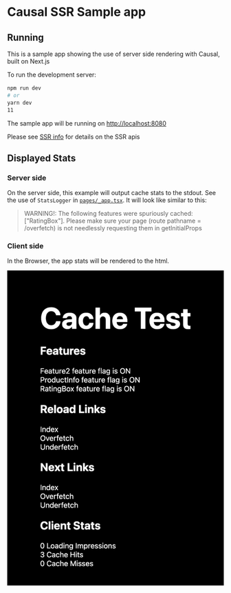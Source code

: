# Causal SSR Sample app

## Running

This is a sample app showing the use of server side rendering with Causal, built on Next.js

To run the development server:

```bash
npm run dev
# or
yarn dev
11
```

The sample app will be running on [http://localhost:8080](http://localhost:8080)

Please see [SSR info](https://tech.causallabs.io/docs/reference/examples/ssr-cache) for details on the SSR apis
​

## Displayed Stats

### Server side

On the server side, this example will output cache stats to the stdout. See the use of `StatsLogger` in [`pages/_app.tsx`](pages/_app.tsx). It will look like similar to this:

> WARNING!: The following features were spuriously cached: ["RatingBox"]. Please make sure your page (route pathname = /overfetch) is not needlessly requesting them in getInitialProps

### Client side

In the Browser, the app stats will be rendered to the html.

![html-view](./cache-stats.png)

